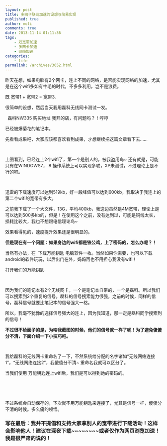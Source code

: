 ```yaml
---
layout: post
title: 多网卡联网加速的设想与简易实现
published: true
author: moli
comments: true
date: 2013-11-14 01:11:36
tags:
    - 双宽带加速
    - 多网卡加速
    - 网络加速
categories:
    - life
permalink: /archives/3652.html
---
```

昨天在想，如果电脑有2个网卡，连上不同的网络，是否能实现网络的加速，尤其是在这个wifi多如有牛毛的时代，不多多利用，岂不是浪费。

既 宽带1 + 宽带2 = 宽带3.

很简单的设想，然后当天我用磊科无线网卡测试一发。

[][1]  磊科NW335 购买地址 我开的店，有问题吗？！哼哼



已经被爆菊花的笔记本。

先看看成果吧，大家应该都喜欢看到成果，才想继续把这篇文章看下去……

[][2]

&nbsp;

上图看到，已经连上2个wifi了，第一个是别人的，被我盗用鸟~ 还有就是，可能只有在WINDOWS7， 8 操作系统上可以实现多联，XP未测试，不过理论上是不行的吧。

[][3]

&nbsp;

迅雷的下载速度可以达到519kb，好一段峰值可以达到600kb，我取决于我连上的第二个wifi的宽带有多大。

之前我下载了一个大文件，13G，平均400kb，我这边虽然是4M宽带，理论上是可以达到500多kb的，但是！在使用这个之前，没有达到过，可能是铜线太长，损耗比较大，我也不想跟电信理论鸟~

效果看得见的，速度提升效果还是很明显的。

**但是现在有一个问题：如果身边的wifi都是铁公鸡，上了密码的，怎么办呢？！**

当然有办法，在  下载万能钥匙 电脑软件一枚。当然如果你需要，也可以下载android的软件玩玩，以后出门在外，妈妈再也不用担心我没有wifi！

打开我们的万能钥匙

[][4]

&nbsp;

因为我们的笔记本有2个无线网卡，一个是笔记本自带的，一个是磊科。所以我们可以搜索到2个重复的信号。磊科的信号搜索能力很强，之前的时候，同样的信号，磊科信号就要比笔记本的信号强大一格。

所以，我毫不犹豫的选择信号强大的连上，因为我知道，那一定是磊科同学搜索到的信号！

**不过很不给面子的是，为啥我截图的时候，他们的信号就一样了呢！为了避免傻傻分不清，下面介绍一下小技巧吧。**



&nbsp;



我给磊科的无线网卡重命名了一下，不然系统给分配的名字诸如“无线网络连接1”，“无线网络连接2”，我傻傻分不清~ 重命名我就可以区分了。

当我们使用 万能钥匙连上wifi后，我们是可以得到她的密码的。

[][5]

&nbsp;

[][6]

&nbsp;

不过系统会自动保存的，下次就不用万能钥匙来连接了，尤其是信号一样，傻傻分不清的时候。多么痛的领悟。

### **写在最后**：我并不提倡和支持大家拿别人的宽带进行下载活动！这样会影响他人！建议在深夜下载~~~~~~~~或者仅作为网页浏览加速！我是很严肃的说的！

&nbsp;

 [1]: http://img.huoxr.com/huoxr/2013/11/IMG_1644.jpg
 [2]: http://img.huoxr.com/huoxr/2013/11/link2.jpg
 [3]: http://img.huoxr.com/huoxr/2013/11/12333.jpg
 [4]: http://img.huoxr.com/huoxr/2013/11/20131114133020.jpg
 [5]: http://img.huoxr.com/huoxr/2013/11/20131114133756.jpg
 [6]: http://img.huoxr.com/huoxr/2013/11/20131114133839.jpg